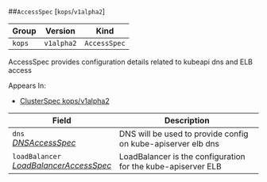 ##`AccessSpec` [`kops`/`v1alpha2`]

Group        | Version     | Kind
------------ | ---------- | -----------
`kops` | `v1alpha2` | `AccessSpec`



AccessSpec provides configuration details related to kubeapi dns and ELB access

<aside class="notice">
Appears In:

<ul> 
<li><a href="#clusterspec-v1alpha2-kops">ClusterSpec kops/v1alpha2</a></li>
</ul></aside>

Field        | Description
------------ | -----------
`dns`<br /> *[DNSAccessSpec](#dnsaccessspec-v1alpha2-kops)*    | DNS will be used to provide config on kube-apiserver elb dns
`loadBalancer`<br /> *[LoadBalancerAccessSpec](#loadbalanceraccessspec-v1alpha2-kops)*    | LoadBalancer is the configuration for the kube-apiserver ELB

